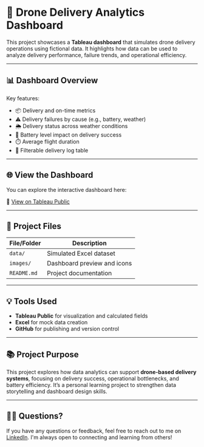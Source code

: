 
# 🚁 Drone Delivery Analytics Dashboard

This project showcases a **Tableau dashboard** that simulates drone delivery operations using fictional data. It highlights how data can be used to analyze delivery performance, failure trends, and operational efficiency.

---

## 📊 Dashboard Overview

Key features:
- 📦 Delivery and on-time metrics
- ⚠️ Delivery failures by cause (e.g., battery, weather)
- 🌦️ Delivery status across weather conditions
- 🔋 Battery level impact on delivery success
- ⏱️ Average flight duration
- 📄 Filterable delivery log table

---

## 🌐 View the Dashboard

You can explore the interactive dashboard here:

🔗 [View on Tableau Public](https://public.tableau.com/views/Zipline-DroneDeliveryCommandCenter/Dashboard1?:language=enUS&:sid=&:redirect=auth&:display_count=n&:origin=viz_share_link)

---

## 📁 Project Files

| File/Folder         | Description                        |
|---------------------|------------------------------------|
| `data/`             | Simulated Excel dataset            |
| `images/`           | Dashboard preview and icons        |
| `README.md`         | Project documentation              |

---

## 💡 Tools Used

- **Tableau Public** for visualization and calculated fields
- **Excel** for mock data creation  
- **GitHub** for publishing and version control

---

## 📚 Project Purpose

This project explores how data analytics can support **drone-based delivery systems**, focusing on delivery success, operational bottlenecks, and battery efficiency. It’s a personal learning project to strengthen data storytelling and dashboard design skills.

---

## 🙋‍♂️ Questions?

If you have any questions or feedback, feel free to reach out to me on [LinkedIn](https://www.linkedin.com/in/veenayagam/). I'm always open to connecting and learning from others!
